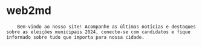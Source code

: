 # web2md

        Bem-vindo ao nosso site! Acompanhe as últimas notícias e destaques sobre as eleições municipais 2024, conecte-se com candidatos e fique informado sobre tudo que importa para nossa cidade.

